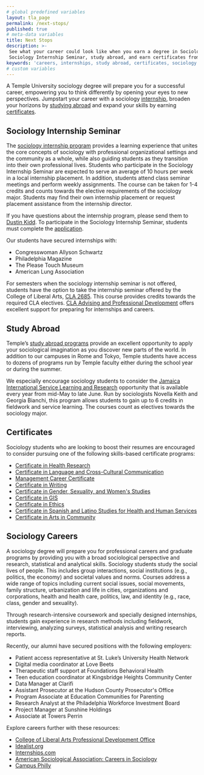 ```yaml
---
# global predefined variables
layout: tla_page
permalink: /next-stops/
published: true
# meta-data variables
title: Next Stops
description: >-
 See what your career could look like when you earn a degree in Sociology from Temple University! Pursue the 
 Sociology Internship Seminar, study abroad, and earn certificates from the College of Liberal Arts.
keywords: 'careers, internships, study abroad, certificates, sociology degree'
# custom variables
---
```

A Temple University sociology degree will prepare you for a successful career, empowering you to think differently by opening your eyes to new perspectives. Jumpstart your career with a sociology [internship](#sociology-internship-seminar), broaden your horizons by [studying abroad](#study-abroad) and expand your skills by earning [certificates](#certificates).

## Sociology Internship Seminar
The [sociology internship program](https://docs.google.com/forms/d/e/1FAIpQLScOsrlG4ub7joXweqIsw0DU8eHnnrRRetQZGK6IklMB9Afzfg/viewform) provides a learning experience that unites the core concepts of sociology with professional organizational settings and the community as a whole, while also guiding students as they transition into their own professional lives. Students who participate in the Sociology Internship Seminar are expected to serve an average of 10 hours per week in a local internship placement. In addition, students attend class seminar meetings and perform weekly assignments. The course can be taken for 1-4 credits and counts towards the elective requirements of the sociology major. Students may find their own internship placement or request placement assistance from the internship director.

If you have questions about the internship program, please send them to [Dustin Kidd](mailto:dkidd@temple.edu). To participate in the Sociology Internship Seminar, students must complete the [application](https://goo.gl/forms/KOM8QrYqLtPtjk2A2).

Our students have secured internships with:
 - Congresswoman Allyson Schwartz
 - Philadelphia Magazine
 - The Please Touch Museum
 - American Lung Association

For semesters when the sociology internship seminar is not offered, students have the option to take the internship seminar offered by the College of Liberal Arts, [CLA 2685](https://liberalarts.temple.edu/advising/professional-development/internships). This course provides credits towards the required CLA electives. [CLA Advising and Professional Development](https://liberalarts.temple.edu/advising/professional-development) offers excellent support for preparing for internships and careers.

## Study Abroad
Temple’s [study abroad programs](https://studyabroad.temple.edu/) provide an excellent opportunity to apply your sociological imagination as you discover new parts of the world. In addition to our campuses in Rome and Tokyo, Temple students have access to dozens of programs run by Temple faculty either during the school year or during the summer.

We especially encourage sociology students to consider the [Jamaica International Service Learning and Research](https://studyabroad.temple.edu/sites/temple-summer-in-jamaica) opportunity that is available every year from mid-May to late June. Run by sociologists Novella Keith and Georgia Bianchi, this program allows students to gain up to 6 credits in fieldwork and service learning. The courses count as electives towards the sociology major.

## Certificates
Sociology students who are looking to boost their resumes are encouraged to consider pursuing one of the following skills-based certificate programs:

- [Certificate in Health Research](http://bulletin.temple.edu/undergraduate/liberal-arts/sociology/certificate-health-research/)
- [Certificate in Language and Cross-Cultural Communication](http://bulletin.temple.edu/undergraduate/liberal-arts/anthropology/language-cross-cultural-communication-certificate/)
- [Management Career Certificate](http://bulletin.temple.edu/undergraduate/liberal-arts/economics/management-career-certificate/)
- [Certificate in Writing](http://bulletin.temple.edu/undergraduate/liberal-arts/english/certificate-writing/)
- [Certificate in Gender, Sexuality, and Women's Studies](http://bulletin.temple.edu/undergraduate/liberal-arts/gender-sexuality-womens-studies/certificate-gender-sexuality-womens-studies/)
- [Certificate in GIS](http://bulletin.temple.edu/undergraduate/liberal-arts/geography-urban-studies/certificate-geographic-information-systems/)
- [Certificate in Ethics](http://bulletin.temple.edu/undergraduate/liberal-arts/philosophy/certificate-ethics/)
- [Certificate in Spanish and Latino Studies for Health and Human Services](http://bulletin.temple.edu/undergraduate/liberal-arts/spanish-portuguese/certificate-specialization-spanish-latino-studies-health-human-services-professions/)
- [Certificate in Arts in Community](http://bulletin.temple.edu/undergraduate/tyler-art/art-education-community-arts-practices/certificate-arts-community/)

## Sociology Careers
A sociology degree will prepare you for professional careers and graduate programs by providing you with a broad sociological perspective and research, statistical and analytical skills. Sociology students study the social lives of people. This includes group interactions, social institutions (e.g., politics, the economy) and societal values and norms. Courses address a wide range of topics including current social issues, social movements, family structure, urbanization and life in cities, organizations and corporations, health and health care, politics, law, and identity (e.g., race, class, gender and sexuality).

Through research-intensive coursework and specially designed internships, students gain experience in research methods including fieldwork, interviewing, analyzing surveys, statistical analysis and writing research reports.

Recently, our alumni have secured positions with the following employers:

 - Patient access representative at St. Luke’s University Health Network
 - Digital media coordinator at Love Beets
 - Therapeutic staff support at Foundations Behavioral Health
 - Teen education coordinator at Kingsbridge Heights Community Center
 - Data Manager at Clarifi
 - Assistant Prosecutor at the Hudson County Prosecutor's Office
 - Program Associate at Education Communities for Parenting
 - Research Analyst at the Philadelphia Workforce Investment Board
 - Project Manager at Sunshine Holdings
 - Associate at Towers Perrin
 
 Explore careers further with these resources:
 
- [College of Liberal Arts Professional Development Office](https://liberalarts.temple.edu/advising/professional-development)
- [Idealist.org](https://www.idealist.org/)
- [Internships.com](http://www.internships.com/)
- [American Sociological Association: Careers in Sociology](http://www.asanet.org/career-center/careers-sociology)
- [Campus Philly](http://campusphilly.org/)

